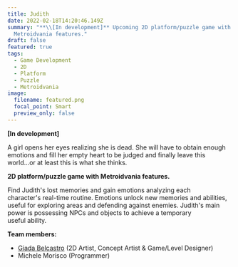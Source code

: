 ```yaml
---
title: Judith
date: 2022-02-18T14:20:46.149Z
summary: "**\\[In development]** Upcoming 2D platform/puzzle game with
  Metroidvania features."
draft: false
featured: true
tags:
  - Game Development
  - 2D
  - Platform
  - Puzzle
  - Metroidvania
image:
  filename: featured.png
  focal_point: Smart
  preview_only: false
---
```

**\[In development]**

A girl opens her eyes realizing she is dead. She will have to obtain enough emotions and fill her empty heart to be judged and finally leave this world...or at least this is what she thinks.

**2D platform/puzzle game with Metroidvania features.** 

Find Judith's lost memories and gain emotions analyzing each character's real-time routine. Emotions unlock new memories and abilities, useful for exploring areas and defending against enemies. Judith's main power is possessing NPCs and objects to achieve a temporary useful ability.



**Team members:**

* [Giada Belcastro](https://www.artstation.com/giadabelcastro) (2D Artist, Concept Artist & Game/Level Designer)
* Michele Morisco (Programmer)
